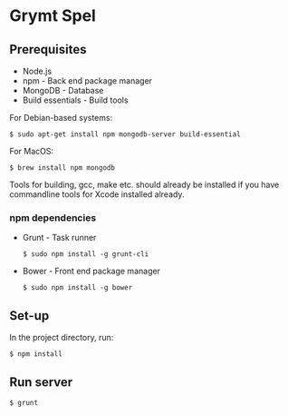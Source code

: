Grymt Spel
==========

## Prerequisites
* Node.js
* npm - Back end package manager
* MongoDB - Database
* Build essentials - Build tools

For Debian-based systems:

	$ sudo apt-get install npm mongodb-server build-essential

For MacOS:

	$ brew install npm mongodb

Tools for building, gcc, make etc. should already be installed if you have commandline tools for Xcode installed already.

### npm dependencies
* Grunt - Task runner

	  $ sudo npm install -g grunt-cli

* Bower - Front end package manager

	  $ sudo npm install -g bower


## Set-up
In the project directory, run:

	$ npm install

## Run server

	$ grunt
